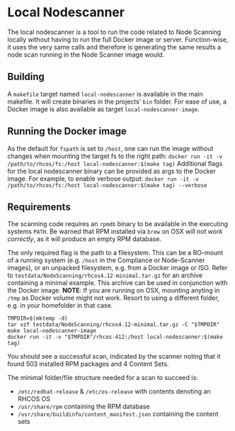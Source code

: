 # Local Nodescanner
The local nodescanner is a tool to run the code related to Node Scanning locally without having to run the full Docker image or server.
Function-wise, it uses the very same calls and therefore is generating the same results a node scan running in the Node Scanner image would.

## Building
A `makefile` target named `local-nodescanner` is available in the main makefile.
It will create binaries in the projects' `bin` folder.
For ease of use, a Docker image is also available as target `local-nodescanner-image`.

## Running the Docker image
As the default for `fspath` is set to `/host`, one can run the image without changes when mounting the target fs to the right path:
`docker run -it -v /path/to/rhcos/fs:/host local-nodescanner:$(make tag)`
Additional flags for the local nodescanner binary can be provided as args to the Docker image.
For example, to enable verbose output:
`docker run -it -v /path/to/rhcos/fs:/host local-nodescanner:$(make tag) --verbose`

## Requirements
The scanning code requires an `rpmdb` binary to be available in the executing systems `PATH`.
Be warned that RPM installed via `brew` on OSX *will not work correctly*, as it will produce an empty RPM database.

The only required flag is the path to a filesystem. 
This can be a RO-mount of a running system (e.g. `/host` in the Compliance or Node-Scanner images),
or an unpacked filesystem, e.g. from a Docker image or ISO.
Refer to `testdata/NodeScanning/rhcos4.12-minimal.tar.gz` for an archive containing a minimal example.
This archive can be used in conjunction with the Docker image.
**NOTE**: If you are running on OSX, mounting anyting in `/tmp` as Docker volume might not work. Resort to using a different folder, e.g. in your homefolder in that case.
```shell
TMPDIR=$(mktemp -d)
tar xzf testdata/NodeScanning/rhcos4.12-minimal.tar.gz -C "$TMPDIR"
make local-nodescanner-image
docker run -it -v "$TMPDIR"/rhcos-412:/host local-nodescanner:$(make tag)
```
You should see a successful scan, indicated by the scanner noting that it found 503 installed RPM packages and 4 Content Sets.

The minimal folder/file structure needed for a scan to succeed is:
- `/etc/redhat-release` & `/etc/os-release` with contents denoting an RHCOS OS
- `/usr/share/rpm` containing the RPM database
- `/usr/share/buildinfo/content_manifest.json` containing the content sets